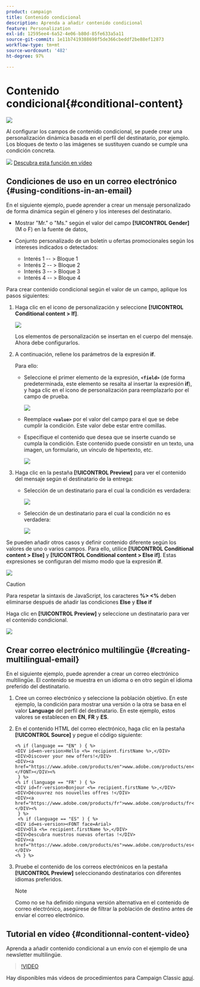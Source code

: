 ```yaml
---
product: campaign
title: Contenido condicional
description: Aprenda a añadir contenido condicional
feature: Personalization
exl-id: 12595ee4-6a52-4e06-b80d-85fe633a5a11
source-git-commit: 1e11b7419388698f5de366cbeddf2be88ef12873
workflow-type: tm+mt
source-wordcount: '482'
ht-degree: 97%

---
```


# Contenido condicional{#conditional-content}

![](../../assets/common.svg)

Al configurar los campos de contenido condicional, se puede crear una personalización dinámica basada en el perfil del destinatario, por ejemplo. Los bloques de texto o las imágenes se sustituyen cuando se cumple una condición concreta.

![](assets/do-not-localize/how-to-video.png) [Descubra esta función en vídeo](#conditionnal-content-video)


## Condiciones de uso en un correo electrónico {#using-conditions-in-an-email}

En el siguiente ejemplo, puede aprender a crear un mensaje personalizado de forma dinámica según el género y los intereses del destinatario.

* Mostrar &quot;Mr.&quot; o &quot;Ms.&quot; según el valor del campo **[!UICONTROL Gender]** (M o F) en la fuente de datos,
* Conjunto personalizado de un boletín u ofertas promocionales según los intereses indicados o detectados:

   * Interés 1 -- > Bloque 1
   * Interés 2 -- > Bloque 2
   * Interés 3 -- > Bloque 3
   * Interés 4 -- > Bloque 4

Para crear contenido condicional según el valor de un campo, aplique los pasos siguientes:

1. Haga clic en el icono de personalización y seleccione **[!UICONTROL Conditional content > If]**.

   ![](assets/s_ncs_user_conditional_content02.png)

   Los elementos de personalización se insertan en el cuerpo del mensaje. Ahora debe configurarlos.

1. A continuación, rellene los parámetros de la expresión **if**.

   Para ello:

   * Seleccione el primer elemento de la expresión, **`<field>`** (de forma predeterminada, este elemento se resalta al insertar la expresión **if**), y haga clic en el icono de personalización para reemplazarlo por el campo de prueba.

      ![](assets/s_ncs_user_conditional_content03.png)

   * Reemplace **`<value>`** por el valor del campo para el que se debe cumplir la condición. Este valor debe estar entre comillas.
   * Especifique el contenido que desea que se inserte cuando se cumpla la condición. Este contenido puede consistir en un texto, una imagen, un formulario, un vínculo de hipertexto, etc.

      ![](assets/s_ncs_user_conditional_content04.png)

1. Haga clic en la pestaña **[!UICONTROL Preview]** para ver el contenido del mensaje según el destinatario de la entrega:

   * Selección de un destinatario para el cual la condición es verdadera:

      ![](assets/s_ncs_user_conditional_content05.png)

   * Selección de un destinatario para el cual la condición no es verdadera:

      ![](assets/s_ncs_user_conditional_content06.png)

Se pueden añadir otros casos y definir contenido diferente según los valores de uno o varios campos. Para ello, utilice **[!UICONTROL Conditional content > Else]** y **[!UICONTROL Conditional content > Else if]**. Estas expresiones se configuran del mismo modo que la expresión **if**.

![](assets/s_ncs_user_conditional_content07.png)

>[!CAUTION]
>
>Para respetar la sintaxis de JavaScript, los caracteres **%> &lt;%** deben eliminarse después de añadir las condiciones **Else** y **Else if**

Haga clic en **[!UICONTROL Preview]** y seleccione un destinatario para ver el contenido condicional.

![](assets/s_ncs_user_conditional_content08.png)

## Crear correo electrónico multilingüe {#creating-multilingual-email}

En el siguiente ejemplo, puede aprender a crear un correo electrónico multilingüe. El contenido se muestra en un idioma o en otro según el idioma preferido del destinatario.

1. Cree un correo electrónico y seleccione la población objetivo. En este ejemplo, la condición para mostrar una versión o la otra se basa en el valor **Language** del perfil del destinatario. En este ejemplo, estos valores se establecen en **EN**, **FR** y **ES**.
1. En el contenido HTML del correo electrónico, haga clic en la pestaña **[!UICONTROL Source]** y pegue el código siguiente:

   ```
   <% if (language == "EN" ) { %>
   <DIV id=en-version>Hello <%= recipient.firstName %>,</DIV>
   <DIV>Discover your new offers!</DIV>
   <DIV><a href="https://www.adobe.com/products/en">www.adobe.com/products/en</A></FONT></DIV><%
    } %>
   <% if (language == "FR" ) { %>
   <DIV id=fr-version>Bonjour <%= recipient.firstName %>,</DIV>
   <DIV>Découvrez nos nouvelles offres !</DIV>
   <DIV><a href="https://www.adobe.com/products/fr">www.adobe.com/products/fr</A></DIV><%
    } %>
    <% if (language == "ES" ) { %>
   <DIV id=es-version><FONT face=Arial>
   <DIV>Olà <%= recipient.firstName %>,</DIV>
   <DIV>Descubra nuestros nuevas ofertas !</DIV>
   <DIV><a href="https://www.adobe.com/products/es">www.adobe.com/products/es</A></DIV>
   <% } %>
   ```

1. Pruebe el contenido de los correos electrónicos en la pestaña **[!UICONTROL Preview]** seleccionando destinatarios con diferentes idiomas preferidos.

   >[!NOTE]
   >
   >Como no se ha definido ninguna versión alternativa en el contenido de correo electrónico, asegúrese de filtrar la población de destino antes de enviar el correo electrónico.

## Tutorial en vídeo {#conditionnal-content-video}

Aprenda a añadir contenido condicional a un envío con el ejemplo de una newsletter multilingüe.

>[!VIDEO](https://video.tv.adobe.com/v/24926?quality=12)

Hay disponibles más vídeos de procedimientos para Campaign Classic [aquí](https://experienceleague.adobe.com/docs/campaign-classic-learn/tutorials/overview.html?lang=es).
